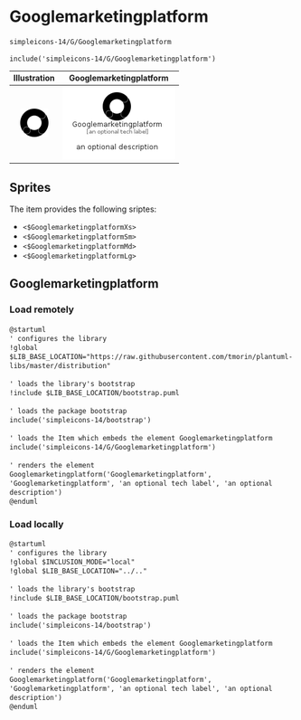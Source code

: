 # Googlemarketingplatform


```text
simpleicons-14/G/Googlemarketingplatform
```

```text
include('simpleicons-14/G/Googlemarketingplatform')
```



| Illustration | Googlemarketingplatform |
| :---: | :---: |
| ![illustration for Illustration](../../simpleicons-14/G/Googlemarketingplatform.png) | ![illustration for Googlemarketingplatform](../../simpleicons-14/G/Googlemarketingplatform.Local.png) |



## Sprites
The item provides the following sriptes:

- `<$GooglemarketingplatformXs>`
- `<$GooglemarketingplatformSm>`
- `<$GooglemarketingplatformMd>`
- `<$GooglemarketingplatformLg>`





## Googlemarketingplatform

### Load remotely
```plantuml
@startuml
' configures the library
!global $LIB_BASE_LOCATION="https://raw.githubusercontent.com/tmorin/plantuml-libs/master/distribution"

' loads the library's bootstrap
!include $LIB_BASE_LOCATION/bootstrap.puml

' loads the package bootstrap
include('simpleicons-14/bootstrap')

' loads the Item which embeds the element Googlemarketingplatform
include('simpleicons-14/G/Googlemarketingplatform')

' renders the element
Googlemarketingplatform('Googlemarketingplatform', 'Googlemarketingplatform', 'an optional tech label', 'an optional description')
@enduml
```

### Load locally
```plantuml
@startuml
' configures the library
!global $INCLUSION_MODE="local"
!global $LIB_BASE_LOCATION="../.."

' loads the library's bootstrap
!include $LIB_BASE_LOCATION/bootstrap.puml

' loads the package bootstrap
include('simpleicons-14/bootstrap')

' loads the Item which embeds the element Googlemarketingplatform
include('simpleicons-14/G/Googlemarketingplatform')

' renders the element
Googlemarketingplatform('Googlemarketingplatform', 'Googlemarketingplatform', 'an optional tech label', 'an optional description')
@enduml
```

